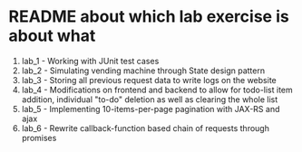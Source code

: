 # README about which lab exercise is about what

1. lab_1 - Working with JUnit test cases
2. lab_2 - Simulating vending machine through State design pattern
3. lab_3 - Storing all previous request data to write logs on the website
4. lab_4 - Modifications on frontend and backend to allow for todo-list item addition, individual "to-do" deletion as well as clearing the whole list
5. lab_5 - Implementing 10-items-per-page pagination with JAX-RS and ajax
6. lab_6 - Rewrite callback-function based chain of requests through promises
